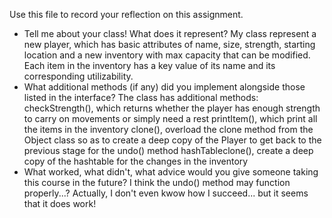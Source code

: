 Use this file to record your reflection on this assignment.

- Tell me about your class! What does it represent?
My class represent a new player, which has basic attributes of name, size, strength, starting location and a new inventory with max capacity that can be modified. Each item in the inventory has a key value of its name and its corresponding utilizability.
- What additional methods (if any) did you implement alongside those listed in the interface?
The class has additional methods:
checkStrength(), which returns whether the player has enough strength to carry on movements or simply need a rest
printItem(), which print all the items in the inventory
clone(), overload the clone method from the Object class so as to create a deep copy of the Player to get back to the previous stage for the undo() method
hashTableclone(), create a deep copy of the hashtable for the changes in the inventory
- What worked, what didn't, what advice would you give someone taking this course in the future?
I think the undo() method may function properly...? Actually, I don't even kwow how I succeed... but it seems that it does work!
